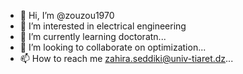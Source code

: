 - 👋 Hi, I’m @zouzou1970
- 👀 I’m interested in electrical engineering
- 🌱 I’m currently learning doctoratn...
- 💞️ I’m looking to collaborate on optimization...
- 📫 How to reach me zahira.seddiki@univ-tiaret.dz...

<!---
zouzou1970/zouzou1970 is a ✨ special ✨ repository because its `README.md` (this file) appears on your GitHub profile.
You can click the Preview link to take a look at your changes.
--->
